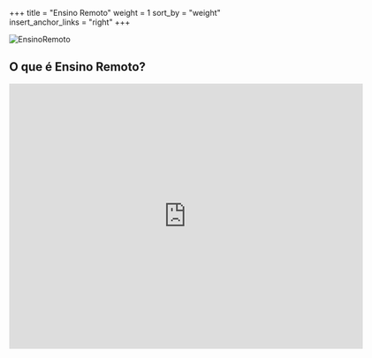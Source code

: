 +++
title = "Ensino Remoto"
weight = 1
sort_by = "weight"
insert_anchor_links = "right"
+++

![EnsinoRemoto](../ensino-remoto.jpg "Ensino Remoto")

## O que é Ensino Remoto?

<iframe src="https://player.vimeo.com/video/444128508" width="640" height="480" frameborder="0"
  allow="autoplay; fullscreen" allowfullscreen></iframe>